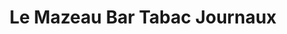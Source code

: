 ---
title: "Le Mazeau Bar Tabac Journaux"
url: /le-mazeau/le-mazeau-bar-tabac-journaux/
shop: marchand de journaux
---